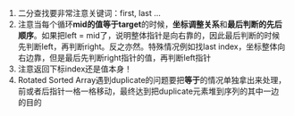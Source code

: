 1. 二分查找要非常注意关键词：first, last ...
2. 注意当每个循环**mid的值等于target**的时候，**坐标调整关系**和**最后判断的先后顺序**。如果把left = mid了，说明整体指针是向右靠的，因此最后判断的时候先判断left，再判断right。反之亦然。特殊情况例如找last index，坐标整体向右边靠，但是最后先判断right指针的值，再判断left指针
3. 注意返回下标index还是值本身！
4. Rotated Sorted Array遇到duplicate的问题要把**等于**的情况单独拿出来处理，前或者后指针一格一格移动，最终达到把duplicate元素堆到序列的其中一边的目的



